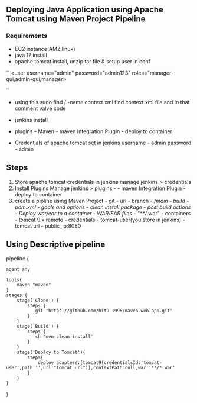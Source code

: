## Deploying Java Application using Apache Tomcat using Maven Project Pipeline

### Requirements
  - EC2 instance(AMZ linux)
  - java 17 install
  - apache tomcat install, unzip tar file & setup user in conf

  ``
        <role rolename="manager-gui"/>
        <role rolename="manager-script"/>
        <role rolename="manager-jmx"/>
        <user username="tomcat" password="tomcat" roles="manager-gui"/>
        <role rolename="admin-gui"/>
        <user username="admin" password="admin123" roles="manager-gui,admin-gui,manager>
        <role rolename="deployer" password="deployer" roles="manager-script"/>

  ``
  - using this  sudo find / -name context.xml find context.xml file and in that comment valve code

  - jenkins install
  - plugins - Maven
            - maven Integration Plugin
            - deploy to container
  - Credentials of apache tomcat set in jenkins
      username - admin
      password - admin 
    
## Steps
1. Store apache tomcat credentials in jenkins
   manage jenkins > credentials
2. Install Plugins
   Manage jenkins > plugins - 
            - maven Integration Plugin
            - deploy to container
3. create a pipline using Maven Project
            - git - url
            - branch - */main
            - build - pom.xml
            - goals and options - clean install package
            - post build actions - Deploy war/ear to a container
            - WAR/EAR files - "**/*.war"
            - containers - tomcat 9.x remote
            - credentials - tomcat-user(you store in jenkins)
            - tomcat url - public_ip:8080


## Using Descriptive pipeline 
pipeline {  

    agent any
        
    tools{
        maven "maven"
    }
    stages {
        stage('Clone') {
            steps {
               git 'https://github.com/hitu-1995/maven-web-app.git'
            }
        }
        stage('Build') {
            steps {
               sh 'mvn clean install'
            }
        }
        stage('Deploy to Tomcat'){
            steps{
                deploy adapters:[tomcat9(credentialsId:'tomcat-user',path:'',url:"tomcat_url")],contextPath:null,war:'**/*.war'
            }
        }
    }
}


